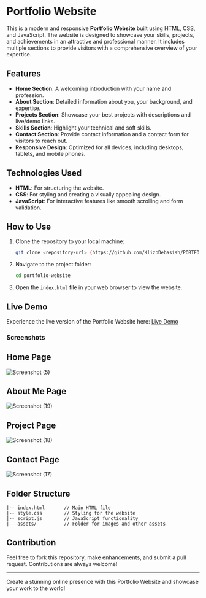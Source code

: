 # Portfolio Website

This is a modern and responsive **Portfolio Website** built using HTML, CSS, and JavaScript. The website is designed to showcase your skills, projects, and achievements in an attractive and professional manner. It includes multiple sections to provide visitors with a comprehensive overview of your expertise.

## Features

- **Home Section**: A welcoming introduction with your name and profession.
- **About Section**: Detailed information about you, your background, and expertise.
- **Projects Section**: Showcase your best projects with descriptions and live/demo links.
- **Skills Section**: Highlight your technical and soft skills.
- **Contact Section**: Provide contact information and a contact form for visitors to reach out.
- **Responsive Design**: Optimized for all devices, including desktops, tablets, and mobile phones.

## Technologies Used

- **HTML**: For structuring the website.
- **CSS**: For styling and creating a visually appealing design.
- **JavaScript**: For interactive features like smooth scrolling and form validation.

## How to Use

1. Clone the repository to your local machine:
   ```bash
   git clone <repository-url> (https://github.com/KlizoDebasish/PORTFOLIO_WEBSITE)
   ```
2. Navigate to the project folder:
   ```bash
   cd portfolio-website
   ```
3. Open the `index.html` file in your web browser to view the website.

## Live Demo

Experience the live version of the Portfolio Website here: [Live Demo](https://klizosportfoliowebsite.netlify.app)

### Screenshots

## Home Page
![Screenshot (5)](https://github.com/user-attachments/assets/e54990aa-58b8-497d-bf20-c9f074138f02)

## About Me Page
![Screenshot (19)](https://github.com/user-attachments/assets/9d29c062-7806-419b-ad08-778bbb000b18)

## Project Page
![Screenshot (18)](https://github.com/user-attachments/assets/fe1540a3-a83e-43a2-8d45-8dcca2bf4ddc)

## Contact Page
![Screenshot (17)](https://github.com/user-attachments/assets/874c5224-dce6-4e38-a67a-7d9b19b3d9b3)


## Folder Structure

```
|-- index.html       // Main HTML file
|-- style.css        // Styling for the website
|-- script.js        // JavaScript functionality
|-- assets/          // Folder for images and other assets
```


## Contribution

Feel free to fork this repository, make enhancements, and submit a pull request. Contributions are always welcome!

---

Create a stunning online presence with this Portfolio Website and showcase your work to the world!

